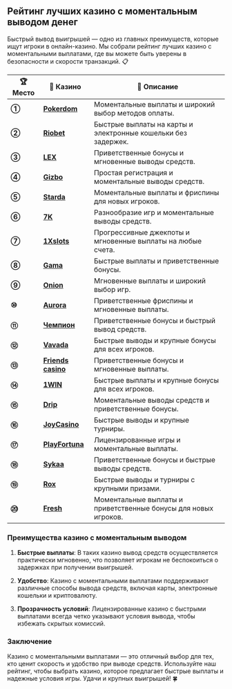 ## Рейтинг лучших казино с моментальным выводом денег

Быстрый вывод выигрышей — одно из главных преимуществ, которые ищут игроки в онлайн-казино. Мы собрали рейтинг лучших казино с моментальными выплатами, где вы можете быть уверены в безопасности и скорости транзакций. 📋

| **🏆 Место** | **🎰 Казино** | **💬 Описание** |
|-------------|-------------|----------------|
| **①** | [**Pokerdom**](https://brandplay.link/4k77v2yx) | Моментальные выплаты и широкий выбор методов оплаты. |
| **②** | [**Riobet**](https://brandplay.link/7xBLTPyj) | Быстрые выплаты на карты и электронные кошельки без задержек. |
| **③** | [**LEX**](https://brandplay.link/zW4hdDFV) | Приветственные бонусы и мгновенные выводы средств. |
| **④** | [**Gizbo**](https://brandplay.link/bprXw4YV) | Простая регистрация и моментальные выводы средств. |
| **⑤** | [**Starda**](https://brandplay.link/fB7xwRFL) | Моментальные выплаты и фриспины для новых игроков. |
| **⑥** | [**7K**](https://brandplay.link/BvQyFShp) | Разнообразие игр и моментальные выводы средств. |
| **⑦** | [**1Xslots**](https://brandplay.link/hSB1khtr) | Прогрессивные джекпоты и мгновенные выплаты на любые счета. |
| **⑧** | [**Gama**](https://brandplay.link/j6NMKsDz) | Быстрые выплаты и приветственные бонусы. |
| **⑨** | [**Onion**](https://brandplay.link/zBGRVpQ9) | Мгновенные выплаты и широкий выбор игр. |
| **⑩** | [**Aurora**](https://10trafic-stat2.com/click/668546556bcc6313411604bd/6766/13032/subaccount) | Приветственные фриспины и мгновенные выплаты. |
| **⑪** | [**Чемпион**](https://temon-gter.cfd/go/lRq?p80412p304504pcc44t17455) | Приветственные бонусы и быстрый вывод средств. |
| **⑫** | [**Vavada**](https://vavadapartner.pro/?promo=ea5c9275-6854-4505-94fc-95ab18221945-linkb2) | Быстрые выводы и крупные бонусы для всех игроков. |
| **⑬** | [**Friends casino**](https://gofriends.vc/linkb2) | Приветственные бонусы и мгновенные выплаты. |
| **⑭** | [**1WIN**](https://brandplay.link/smXVpBbG) | Быстрые выплаты и крупные бонусы для всех игроков. |
| **⑮** | [**Drip**](https://drp-ircp01.com/c07e6a3db) | Моментальные выводы средств и приветственные бонусы. |
| **⑯** | [**JoyCasino**](https://rpc30.call2me.pro/?/ru/registration?apkpop=0&partner=p24970p3291217pc98f) | Быстрые выводы и крупные турниры. |
| **⑰** | [**PlayFortuna**](https://fortunapromo.net/alt/playfortuna/registration?0dc4a9362a71feb7e3f165fb8e766f70) | Лицензированные игры и моментальные выплаты. |
| **⑱** | [**Sykaa**](https://s-two-way.com/?source=linkb2&pid=30697) | Приветственные бонусы и быстрые выводы средств. |
| **⑲** | [**Rox**](https://rox-pvwfpjgcxe.com/cb1ee18a5) | Быстрые выводы и турниры с крупными призами. |
| **⑳** | [**Fresh**](https://fresh-eumwkxwao.com/c3f7b485d) | Моментальные выплаты и приветственные бонусы для новых игроков. |

### Преимущества казино с моментальным выводом

1. **Быстрые выплаты**: В таких казино вывод средств осуществляется практически мгновенно, что позволяет игрокам не беспокоиться о задержках при получении выигрышей.
   
2. **Удобство**: Казино с моментальными выплатами поддерживают различные способы вывода средств, включая карты, электронные кошельки и криптовалюту.
   
3. **Прозрачность условий**: Лицензированные казино с быстрыми выплатами всегда четко указывают условия вывода, чтобы избежать скрытых комиссий.

### Заключение
Казино с моментальными выплатами — это отличный выбор для тех, кто ценит скорость и удобство при выводе средств. Используйте наш рейтинг, чтобы выбрать казино, которое предлагает быстрые выплаты и надежные условия игры. Удачи и крупных выигрышей! 🍀
